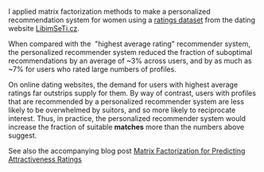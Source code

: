 I applied matrix factorization methods to make a personalized recommendation system for women using a <a href="http://www.occamslab.com/petricek/data/">ratings dataset</a> from the dating website <a href="http://www.libimseti.cz/">LibimSeTi.cz</a>.

When compared with the  "highest average rating" recommender system, the personalized recommender system reduced the fraction of suboptimal recommendations by an average of ~3% across users, and by as much as ~7% for users who rated large numbers of profiles.

On online dating websites, the demand for users with highest average ratings far outstrips supply for them. By way of contrast, users with profiles that are recommended by a personalized recommender system are less likely to be overwhelmed by suitors, and so more likely to reciprocate interest. Thus, in practice, the personalized recommender system would increase the fraction of suitable <strong>matches</strong> more than the numbers above suggest.

See also the accompanying blog post [Matrix Factorization for Predicting Attractiveness Ratings](http://jonahsinick.com/collaborative-filtering-on-attractiveness-ratings/)